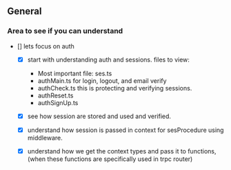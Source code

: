 <!-- for time being just build your understanding -->

## General

### Area to see if you can understand

- [] lets focus on auth
  - [x] start with understanding auth and sessions. files to view:
    - Most important file: ses.ts
    - authMain.ts for login, logout, and email verify
    - authCheck.ts this is protecting and verifying sessions.
    - authReset.ts
    - authSignUp.ts
  - [x] see how session are stored and used and verified.
  - [x] understand how session is passed in context for sesProcedure using middleware.



  <!-- question Not 100% sure about this, -->
  <!-- answer do you understand how we get the session type? and then getting that session type and passing it to the context of the sesProcedure? -->
  - [x] understand how we get the context types and pass it to functions, (when these functions are specifically used in trpc router)
